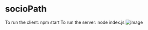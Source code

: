 # socioPath
To run the client: npm start
To run the server: node index.js
![image](https://github.com/AhanaDatta59/socioPath/assets/116972422/60ce50eb-61f6-40c3-a60f-61ed8fb7e667)
